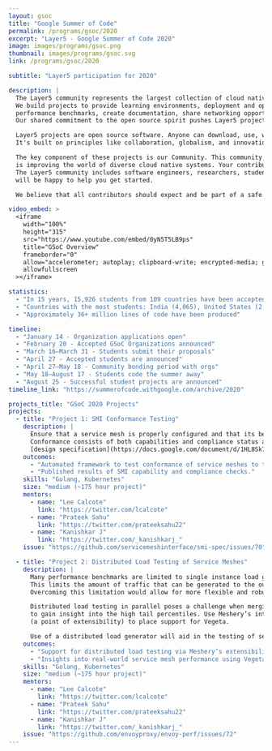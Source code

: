 ```yaml
---
layout: gsoc
title: "Google Summer of Code"
permalink: /programs/gsoc/2020
excerpt: "Layer5 - Google Summer of Code 2020"
image: images/programs/gsoc.png
thumbnail: images/programs/gsoc.svg
link: /programs/gsoc/2020

subtitle: "Layer5 participation for 2020"

description: |
  The Layer5 community represents the largest collection of cloud native management integrations.
  We build projects to provide learning environments, deployment and operational best practices,
  performance benchmarks, create documentation, share networking opportunities, and more.
  Our shared commitment to the open source spirit pushes Layer5 projects forward. New members are always welcome.

  Layer5 projects are open source software. Anyone can download, use, work on, and share it with others.
  It's built on principles like collaboration, globalism, and innovation. Layer5 projects are distributed under the terms of Apache v2.

  The key component of these projects is our Community. This community, which you will join as a participant in Google Summer of Code,
  is improving the world of diverse cloud native systems. Your contributions will affect people you've never met.
  The Layer5 community includes software engineers, researchers, students, artists, system administrators, operators and web designers — all of whom
  will be happy to help you get started.

  We believe that all contributors should expect and be part of a safe and friendly environment for constructive contribution.

video_embed: >
  <iframe
    width="100%"
    height="315"
    src="https://www.youtube.com/embed/0yN5T5LB9ps"
    title="GSoC Overview"
    frameborder="0"
    allow="accelerometer; autoplay; clipboard-write; encrypted-media; gyroscope; picture-in-picture"
    allowfullscreen
  ></iframe>

statistics:
  - "In 15 years, 15,926 students from 109 countries have been accepted into GSoC"
  - "Countries with the most students: India (4,065), United States (2,552), and Germany (870)"
  - "Approximately 36+ million lines of code have been produced"

timeline:
  - "January 14 - Organization applications open"
  - "February 20 - Accepted GSoC Organizations announced"
  - "March 16–March 31 - Students submit their proposals"
  - "April 27 - Accepted students are announced"
  - "April 27–May 18 - Community bonding period with orgs"
  - "May 18–August 17 - Students code the summer away"
  - "August 25 - Successful student projects are announced"
timeline_link: "https://summerofcode.withgoogle.com/archive/2020"

projects_title: "GSoC 2020 Projects"
projects:
  - title: "Project 1: SMI Conformance Testing"
    description: |
      Ensure that a service mesh is properly configured and that its behavior conforms to official SMI specifications.
      Conformance consists of both capabilities and compliance status as outlined in the
      [design specification](https://docs.google.com/document/d/1HL8Sk7NSLLj-9PRqoHYVIGyU6fZxUQFotrxbmfFtjwc/edit).
    outcomes:
      - "Automated framework to test conformance of service meshes to the SMI spec."
      - "Published results of SMI capability and compliance checks."
    skills: "Golang, Kubernetes"
    size: "medium (~175 hour project)"
    mentors:
      - name: "Lee Calcote"
        link: "https://twitter.com/lcalcote"
      - name: "Prateek Sahu"
        link: "https://twitter.com/prateeksahu22"
      - name: "Kanishkar J"
        link: "https://twitter.com/_kanishkarj_"
    issue: "https://github.com/servicemeshinterface/smi-spec/issues/70"

  - title: "Project 2: Distributed Load Testing of Service Meshes"
    description: |
      Many performance benchmarks are limited to single instance load generation (single pod load generator).
      This limits the amount of traffic that can be generated to the output of a single machine running in or out of a cluster.
      Overcoming this limitation would allow for more flexible and robust testing.

      Distributed load testing in parallel poses a challenge when merging results without losing the precision needed
      to gain insight into the high tail percentiles. Use Meshery’s interface for supporting different load generators
      (a point of extensibility) to place support for Vegeta.

      Use of a distributed load generator will aid in the testing of service mesh behavior under real-world conditions.
    outcomes:
      - "Support for distributed load testing via Meshery’s extensibility interface."
      - "Insights into real-world service mesh performance using Vegeta."
    skills: "Golang, Kubernetes"
    size: "medium (~175 hour project)"
    mentors:
      - name: "Lee Calcote"
        link: "https://twitter.com/lcalcote"
      - name: "Prateek Sahu"
        link: "https://twitter.com/prateeksahu22"
      - name: "Kanishkar J"
        link: "https://twitter.com/_kanishkarj_"
    issue: "https://github.com/envoyproxy/envoy-perf/issues/72"
---
```

